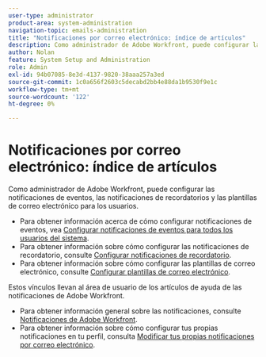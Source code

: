 ```yaml
---
user-type: administrator
product-area: system-administration
navigation-topic: emails-administration
title: "Notificaciones por correo electrónico: índice de artículos"
description: Como administrador de Adobe Workfront, puede configurar las notificaciones de eventos, las notificaciones de recordatorios y las plantillas de correo electrónico para los usuarios.
author: Nolan
feature: System Setup and Administration
role: Admin
exl-id: 94b07085-8e3d-4137-9820-38aaa257a3ed
source-git-commit: 1c0a656f2603c5decabd2bb4e88da1b9530f9e1c
workflow-type: tm+mt
source-wordcount: '122'
ht-degree: 0%

---
```


# Notificaciones por correo electrónico: índice de artículos

<!-- Audited: 1/2024 -->

Como administrador de Adobe Workfront, puede configurar las notificaciones de eventos, las notificaciones de recordatorios y las plantillas de correo electrónico para los usuarios.

* Para obtener información acerca de cómo configurar notificaciones de eventos, vea [Configurar notificaciones de eventos para todos los usuarios del sistema](../../../administration-and-setup/manage-workfront/emails/configure-event-notifications-for-everyone-in-the-system.md).
* Para obtener información sobre cómo configurar las notificaciones de recordatorio, consulte [Configurar notificaciones de recordatorio](../../../administration-and-setup/manage-workfront/emails/set-up-reminder-notifications.md).
* Para obtener información sobre cómo configurar las plantillas de correo electrónico, consulte [Configurar plantillas de correo electrónico](../../../administration-and-setup/manage-workfront/emails/configure-email-templates.md).

Estos vínculos llevan al área de usuario de los artículos de ayuda de las notificaciones de Adobe Workfront.

* Para obtener información general sobre las notificaciones, consulte [Notificaciones de Adobe Workfront](/help/quicksilver/workfront-basics/using-notifications/event-notifications.md).
* Para obtener información sobre cómo configurar tus propias notificaciones en tu perfil, consulta [Modificar tus propias notificaciones por correo electrónico](/help/quicksilver/workfront-basics/using-notifications/activate-or-deactivate-your-own-event-notifications.md).

